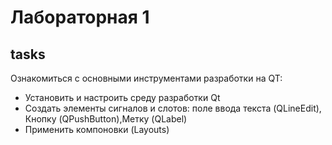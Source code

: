 # Лабораторная 1

## tasks

Ознакомиться с основными инструментами разработки на QT:
- Установить и настроить среду разработки Qt
- Создать элементы сигналов и слотов: поле ввода текста (QLineEdit), Кнопку (QPushButton),Метку (QLabel)
- Применить компоновки (Layouts)
